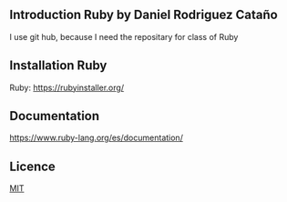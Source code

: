 ## Introduction Ruby by Daniel Rodriguez Cataño

I use git hub, because I need the repositary for class of Ruby

## Installation Ruby
Ruby: https://rubyinstaller.org/

## Documentation
https://www.ruby-lang.org/es/documentation/

## Licence
[MIT][def]

[def]: https://choosealicense.com/licenses/mit/